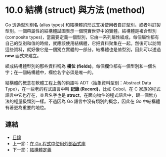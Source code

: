 # 10.0 結構 (struct) 與方法 (method)

Go 透過型別別名 (alias types) 和結構體的形式支援使用者自訂型別，或者叫訂製型別。一個帶屬性的結構體試圖表示一個現實世界中的實體。結構體是複合型別 (composite types)，當需要定義一個型別，它由一系列屬性組成，每個屬性都有自己的型別和值的時候，就應該使用結構體，它把資料聚集在一起。然後可以訪問這些資料，就好像它是一個獨立實體的一部分。結構體也是值型別，因此可以透過 **new** 函式來建立。

組成結構體型別的那些資料稱為 **欄位 (fields)**。每個欄位都有一個型別和一個名字；在一個結構體中，欄位名字必須是唯一的。

結構體的概念在軟體工程上舊的術語叫 ADT（抽象資料型別：Abstract Data Type），在一些老的程式語言中叫 **記錄 (Record)**，比如 Cobol，在 C 家族的程式語言中它也存在，並且名字也是 **struct**，在面向物件的程式語言中，跟一個無方法的輕量級類別一樣。不過因為 Go 語言中沒有類別的概念，因此在 Go 中結構體有著更為重要的地位。

## 連結

- [目錄](directory.md)
- 上一節：[在 Go 程式中使用外部函式庫](09.11.md)
- 下一節：[結構體定義](10.1.md)
